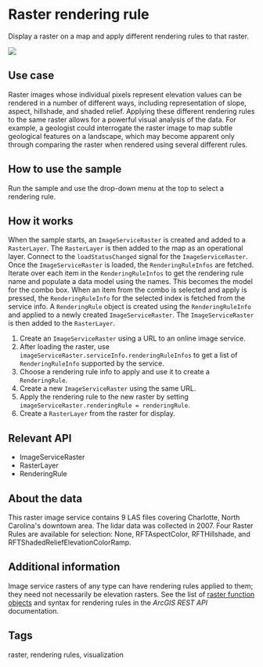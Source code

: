 # Raster rendering rule

Display a raster on a map and apply different rendering rules to that raster.

![](screenshot.png)

## Use case

Raster images whose individual pixels represent elevation values can be rendered in a number of different ways, including representation of slope, aspect, hillshade, and shaded relief. Applying these different rendering rules to the same raster allows for a powerful visual analysis of the data. For example, a geologist could interrogate the raster image to map subtle geological features on a landscape, which may become apparent only through comparing the raster when rendered using several different rules.

## How to use the sample

Run the sample and use the drop-down menu at the top to select a rendering rule.

## How it works
 When the sample starts, an `ImageServiceRaster` is created and added to a `RasterLayer`.  The `RasterLayer` is then added to the map as an operational layer.  Connect to the `loadStatusChanged` signal for the `ImageServiceRaster`. Once the `ImageServiceRaster` is loaded, the `RenderingRuleInfos` are fetched. Iterate over each item in the `RenderingRuleInfos` to get the rendering rule name and populate a data model using the names. This becomes the model for the combo box. When an item from the combo is selected and apply is pressed, the `RenderingRuleInfo` for the selected index is fetched from the service info. A `RenderingRule` object is created using the `RenderingRuleInfo` and applied to a newly created `ImageServiceRaster`. The `ImageServiceRaster` is then added to the `RasterLayer`.   

1.  Create an `ImageServiceRaster` using a URL to an online image service.
2.  After loading the raster, use `imageServiceRaster.serviceInfo.renderingRuleInfos` to get a list of `RenderingRuleInfo` supported by the service.
3.  Choose a rendering rule info to apply and use it to create a `RenderingRule`.
4.  Create a new `ImageServiceRaster` using the same URL.
5.  Apply the rendering rule to the new raster by setting `imageServiceRaster.renderingRule = renderingRule`.
6.  Create a `RasterLayer` from the raster for display.

## Relevant API

*   ImageServiceRaster
*   RasterLayer
*   RenderingRule

## About the data

This raster image service contains 9 LAS files covering Charlotte, North Carolina's downtown area. The lidar data was collected in 2007. Four Raster Rules are available for selection: None, RFTAspectColor, RFTHillshade, and RFTShadedReliefElevationColorRamp.

## Additional information

Image service rasters of any type can have rendering rules applied to them; they need not necessarily be elevation rasters. See the list of [raster function objects](https://developers.arcgis.com/documentation/common-data-types/raster-function-objects.htm) and syntax for rendering rules in the *ArcGIS REST API* documentation.

## Tags

raster, rendering rules, visualization